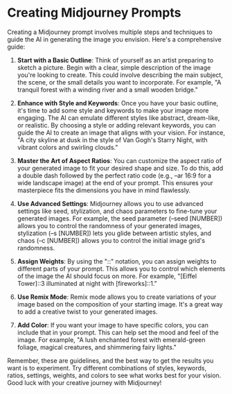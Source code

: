 # Creating Midjourney Prompts
Creating a Midjourney prompt involves multiple steps and techniques to guide the AI in generating the image you envision. Here's a comprehensive guide:

1. **Start with a Basic Outline**: Think of yourself as an artist preparing to sketch a picture. Begin with a clear, simple description of the image you're looking to create. This could involve describing the main subject, the scene, or the small details you want to incorporate. For example, "A tranquil forest with a winding river and a small wooden bridge."

2. **Enhance with Style and Keywords**: Once you have your basic outline, it's time to add some style and keywords to make your image more engaging. The AI can emulate different styles like abstract, dream-like, or realistic. By choosing a style or adding relevant keywords, you can guide the AI to create an image that aligns with your vision. For instance, "A city skyline at dusk in the style of Van Gogh's Starry Night, with vibrant colors and swirling clouds."

3. **Master the Art of Aspect Ratios**: You can customize the aspect ratio of your generated image to fit your desired shape and size. To do this, add a double dash followed by the perfect ratio code (e.g., –ar 16:9 for a wide landscape image) at the end of your prompt. This ensures your masterpiece fits the dimensions you have in mind flawlessly.

4. **Use Advanced Settings**: Midjourney allows you to use advanced settings like seed, stylization, and chaos parameters to fine-tune your generated images. For example, the seed parameter (–seed [NUMBER]) allows you to control the randomness of your generated images, stylization (–s [NUMBER]) lets you glide between artistic styles, and chaos (–c [NUMBER]) allows you to control the initial image grid's randomness.

5. **Assign Weights**: By using the "::" notation, you can assign weights to different parts of your prompt. This allows you to control which elements of the image the AI should focus on more. For example, "[Eiffel Tower]::3 illuminated at night with [fireworks]::1."

6. **Use Remix Mode**: Remix mode allows you to create variations of your image based on the composition of your starting image. It's a great way to add a creative twist to your generated images.

7. **Add Color**: If you want your image to have specific colors, you can include that in your prompt. This can help set the mood and feel of the image. For example, "A lush enchanted forest with emerald-green foliage, magical creatures, and shimmering fairy lights."

Remember, these are guidelines, and the best way to get the results you want is to experiment. Try different combinations of styles, keywords, ratios, settings, weights, and colors to see what works best for your vision. Good luck with your creative journey with Midjourney!